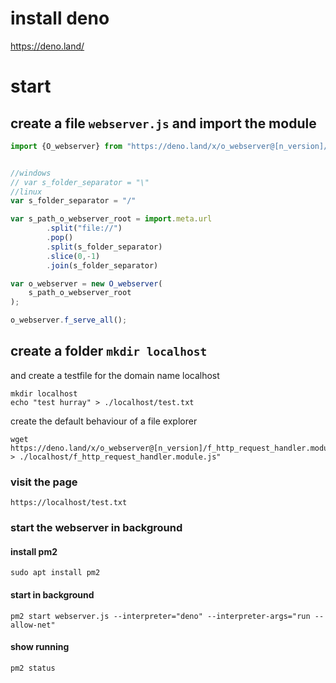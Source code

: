 # install deno 
https://deno.land/

# start  

## create a file `webserver.js` and import the module
```javascript
import {O_webserver} from "https://deno.land/x/o_webserver@[n_version]/O_webserver.module.js"


//windows
// var s_folder_separator = "\"
//linux
var s_folder_separator = "/"

var s_path_o_webserver_root = import.meta.url
        .split("file://")
        .pop()
        .split(s_folder_separator)
        .slice(0,-1)
        .join(s_folder_separator)

var o_webserver = new O_webserver(
    s_path_o_webserver_root
);

o_webserver.f_serve_all();

```
## create a folder `mkdir localhost`
and create a testfile for the domain name localhost
```
mkdir localhost
echo "test hurray" > ./localhost/test.txt
```
create the default behaviour of a file explorer
```
wget https://deno.land/x/o_webserver@[n_version]/f_http_request_handler.module.js.example > ./localhost/f_http_request_handler.module.js"
```
### visit the page 
```
https://localhost/test.txt
```
### start the webserver in background
####  install pm2 
```
sudo apt install pm2
```
#### start in background
```
pm2 start webserver.js --interpreter="deno" --interpreter-args="run --allow-net" 
```

#### show running 
```
pm2 status
```



